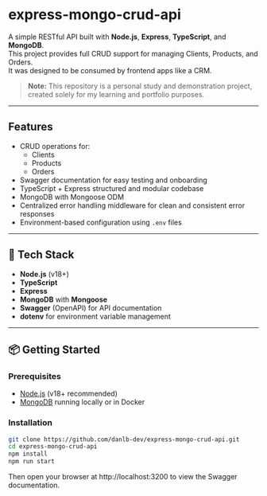 # express-mongo-crud-api

A simple RESTful API built with **Node.js**, **Express**, **TypeScript**, and **MongoDB**.  
This project provides full CRUD support for managing Clients, Products, and Orders.  
It was designed to be consumed by frontend apps like a CRM.

> **Note:** This repository is a personal study and demonstration project,
> created solely for my learning and portfolio purposes.

---

## Features

- CRUD operations for:
  - Clients
  - Products
  - Orders
- Swagger documentation for easy testing and onboarding
- TypeScript + Express structured and modular codebase
- MongoDB with Mongoose ODM
- Centralized error handling middleware for clean and consistent error responses
- Environment-based configuration using `.env` files

---

## 🚀 Tech Stack

- **Node.js** (v18+)
- **TypeScript**
- **Express**
- **MongoDB** with **Mongoose**
- **Swagger** (OpenAPI) for API documentation
- **dotenv** for environment variable management

---

## 📦 Getting Started

### Prerequisites

- [Node.js](https://nodejs.org/) (v18+ recommended)
- [MongoDB](https://www.mongodb.com/) running locally or in Docker

### Installation

```bash
git clone https://github.com/danlb-dev/express-mongo-crud-api.git
cd express-mongo-crud-api
npm install
npm run start
```

Then open your browser at http://localhost:3200 to view the Swagger documentation.
